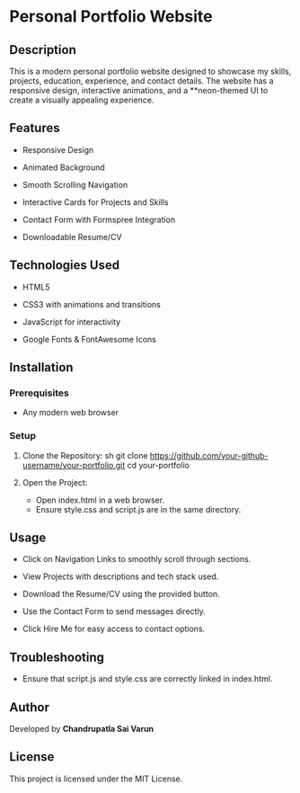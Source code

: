 # Personal Portfolio Website

## Description

This is a modern personal portfolio website designed to showcase my skills, projects, education, experience, and contact details. The website has a responsive design, interactive animations, and a **neon-themed UI to create a visually appealing experience.

## Features

- Responsive Design 

- Animated Background 

- Smooth Scrolling Navigation

- Interactive Cards for Projects and Skills

- Contact Form with Formspree Integration

- Downloadable Resume/CV


## Technologies Used

- HTML5

- CSS3 with animations and transitions

- JavaScript for interactivity

- Google Fonts & FontAwesome Icons


## Installation

### Prerequisites

- Any modern web browser 


### Setup

1. Clone the Repository:
   sh
   git clone https://github.com/your-github-username/your-portfolio.git
   cd your-portfolio
   
2. Open the Project:
   - Open index.html in a web browser.
   - Ensure style.css and script.js are in the same directory.


## Usage

- Click on Navigation Links to smoothly scroll through sections.

- View Projects with descriptions and tech stack used.

- Download the Resume/CV using the provided button.

- Use the Contact Form to send messages directly.

- Click Hire Me for easy access to contact options.


## Troubleshooting

- Ensure that script.js and style.css are correctly linked in index.html.


## Author

Developed by **Chandrupatla Sai Varun**


## License

This project is licensed under the MIT License.